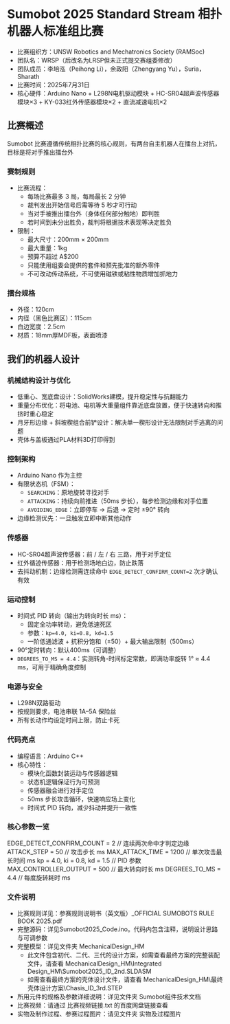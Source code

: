 # Sumobot 2025 Standard Stream 相扑机器人标准组比赛
- 比赛组织方：UNSW Robotics and Mechatronics Society (RAMSoc)
- 团队名：WRSP（后改名为LRSP但未正式提交赛组委修改）
- 团队成员：李培泓（Peihong Li），余政阳（Zhengyang Yu），Suria，Sharath
- 比赛时间：2025年7月31日
- 核心硬件：Arduino Nano + L298N电机驱动模块 + HC-SR04超声波传感器模块×3 + KY-033红外传感器模块×2 + 直流减速电机×2

## 比赛概述
Sumobot 比赛遵循传统相扑比赛的核心规则，有两台自主机器人在擂台上对抗，目标是将对手推出擂台外
### 赛制规则
- 比赛流程：
  - 每场比赛最多 3 局，每局最长 2 分钟
  - 裁判发出开始信号后需等待 5 秒才可行动
  - 当对手被推出擂台外（身体任何部分触地）即判胜
  - 若时间到未分出胜负，裁判将根据技术表现等决定胜负
- 限制：
  - 最大尺寸：200mm × 200mm
  - 最大重量：1kg
  - 预算不超过 A$200
  - 只能使用组委会提供的套件和预先批准的额外零件
  - 不可改动传动系统，不可使用磁铁或粘性物质增加抓地力
### 擂台规格
- 外径：120cm
- 内径（黑色比赛区）：115cm
- 白边宽度：2.5cm
- 材质：18mm厚MDF板，表面喷漆

## 我们的机器人设计
### 机械结构设计与优化
- 低重心、宽底盘设计：SolidWorks建模，提升稳定性与抗翻能力 
- 重量分布优化：将电池、电机等大重量组件靠近底盘放置，便于快速转向和推挤时重心稳定  
- 月牙形边缘 + 斜坡楔组合前铲设计：解决单一楔形设计无法限制对手逃离的问题  
- 壳体与盖板通过PLA材料3D打印得到
### 控制架构
- Arduino Nano 作为主控
- 有限状态机（FSM）：
  - `SEARCHING`：原地旋转寻找对手
  - `ATTACKING`：持续向前推进（50ms 步长），每步检测边缘和对手位置
  - `AVOIDING_EDGE`：立即停车 → 后退 → 定时 ±90° 转向
- 边缘检测优先：一旦触发立即中断其他动作
### 传感器
- HC-SR04超声波传感器：前 / 左 / 右 三路，用于对手定位
- 红外循迹传感器：用于检测场地白边，防止跌落
- 去抖动机制：边缘检测需连续命中 `EDGE_DETECT_CONFIRM_COUNT=2` 次才确认有效
### 运动控制
- 时间式 PID 转向（输出为转向时长 ms）：
  - 固定全功率转动，避免低速死区
  - 参数：`kp=4.0, ki=0.8, kd=1.5`
  - 一阶低通滤波 + 抗积分饱和（±50）+ 最大输出限制（500ms）
- 90°定时转向：默认400ms（可调整）
- `DEGREES_TO_MS = 4.4`：实测转角-时间标定常数，即满功率旋转 1° ≈ 4.4 ms，可用于精确角度控制
### 电源与安全
- L298N双路驱动
- 按规则要求，电池串联 1A–5A 保险丝
- 所有长动作均设定时间上限，防止卡死
### 代码亮点
- 编程语言：Arduino C++
- 核心特性：
  - 模块化函数封装运动与传感器逻辑
  - 状态机逻辑保证行为可预测
  - 传感器融合进行对手定位
  - 50ms 步长攻击循环，快速响应场上变化
  - 时间式 PID 转向，减少抖动并提升一致性

### 核心参数一览
EDGE_DETECT_CONFIRM_COUNT = 2   // 连续两次命中才判定边缘
ATTACK_STEP = 50                // 攻击步长 ms
MAX_ATTACK_TIME = 1200          // 单次攻击最长时间 ms
kp = 4.0, ki = 0.8, kd = 1.5    // PID 参数
MAX_CONTROLLER_OUTPUT = 500     // 最大转向时长 ms
DEGREES_TO_MS = 4.4             // 每度旋转耗时 ms

### 文件说明
- 比赛规则详见：参赛规则说明书（英文版）_OFFICIAL SUMOBOTS RULE BOOK 2025.pdf
- 完整源码：详见Sumobot2025_Code.ino。代码内包含注释，说明设计思路与可调参数
- 完整模型：详见文件夹 MechanicalDesign_HM
    - 此文件包含初代、二代、三代的设计方案，如需查看最终方案的完整装配文件，请查看 MechanicalDesign_HM\Integrated Design_HM\Sumobot2025_ID_2nd.SLDASM
    - 如需查看最终方案的壳体设计文件，请查看 MechanicalDesign_HM\最终壳体设计方案\Chasis_ID_3rd.STEP
- 所用元件的规格及参数详细说明：详见文件夹 Sumobot组件技术文档 
- 比赛视频：请通过 比赛视频链接.txt 的百度网盘链接查看
- 实物及制作过程、参赛过程图片：请见文件夹 实物及过程图片